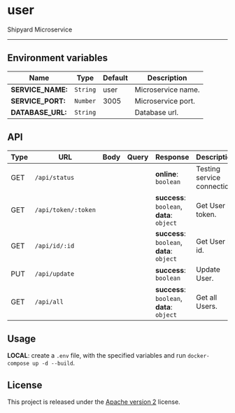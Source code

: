 # user

Shipyard Microservice

---

## Environment variables

| Name                  | Type     | Default | Description                       |
| --------------------- | -------- | ------- | --------------------------------- |
| **SERVICE_NAME:**     | `String` | user    | Microservice name.                |
| **SERVICE_PORT:**     | `Number` | 3005    | Microservice port.                |
| **DATABASE_URL:**     | `String` |         | Database url.                     |

## API

| Type | URL                 | Body                                        | Query                     | Response              | Description                                             |
| ---- | ------------------- | ------------------------------------------- | ------------------------- | ------------------------------------------ | ---------------------------------- |
| GET  | `/api/status`       |                                             |                           | **online**: `boolean`                      | Testing service connection.        |
| GET  | `/api/token/:token` |                                             |                           | **success**: `boolean`, **data**: `object` | Get User by token.                 |
| GET  | `/api/id/:id`       |                                             |                           | **success**: `boolean`, **data**: `object` | Get User by id.                    |
| PUT  | `/api/update`       |                                             |                           | **success**: `boolean`                     | Update User.                       |
| GET  | `/api/all`          |                                             |                           | **success**: `boolean`, **data**: `object` | Get all Users.                     |

## Usage
 
**LOCAL**: create a `.env` file, with the specified variables and run `docker-compose up -d --build`.

## License

This project is released under the [Apache version 2](LICENSE) license.

